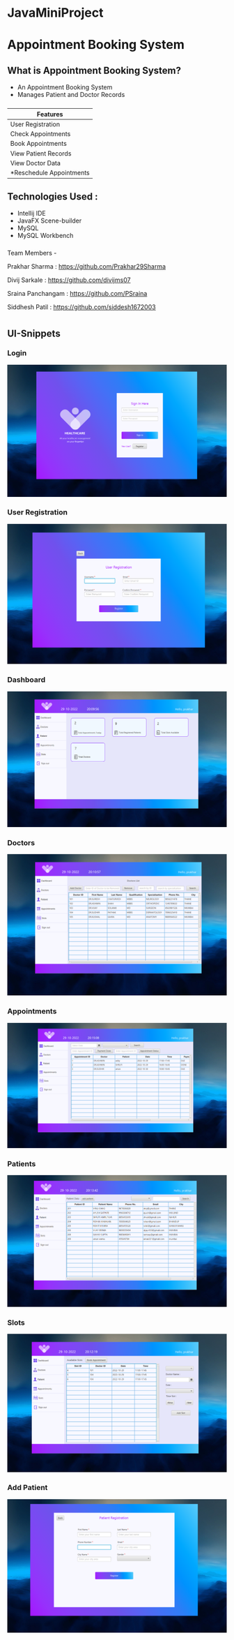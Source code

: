 # JavaMiniProject

# Appointment Booking System

## What is Appointment Booking System?
* An Appointment Booking System
* Manages Patient and Doctor Records

###

| Features                 | 
|--------------------------|
| User Registration        | 
| Check Appointments       | 
| Book Appointments        |
| View Patient Records     |
| View Doctor Data         |
| *Reschedule Appointments |

## Technologies Used :
* Intellij IDE
* JavaFX Scene-builder
* MySQL
* MySQL Workbench

###
Team Members - 

Prakhar Sharma : https://github.com/Prakhar29Sharma

Divij Sarkale : https://github.com/divijms07

Sraina Panchangam : https://github.com/PSraina

Siddhesh Patil : https://github.com/siddesh1672003

#

<h2 id="snip">UI-Snippets</h2>
<h3 id = "login_header">Login</h3>
<img id="login" src="snippets/login_page.png">
<h3 id = "user_reg_header">User Registration</h3>
<img id="userregistration" src="snippets/user_registration.png">
<h3 id = "dashboard_header">Dashboard</h3>
<img id="dashboard" src="snippets/dashboard.png">
<h3 id = "doctor_header">Doctors</h3>
<img id="Doctor" src="snippets/doctor_page.png">
<h3 id = "appt_header">Appointments</h3>
<img id ="Appointment" src="snippets/appointments_page.png">
<h3 id = "pat_header">Patients</h3>
<img id="patient" src="snippets/patient_page.png">
<h3 id = "slot_header">Slots</h3>
<img id="slots" src="snippets/slot_page.png">
<h3 id = "add_pat_header">Add Patient</h3>
<img id="patientadd" src="snippets/add_patient_page.png">
